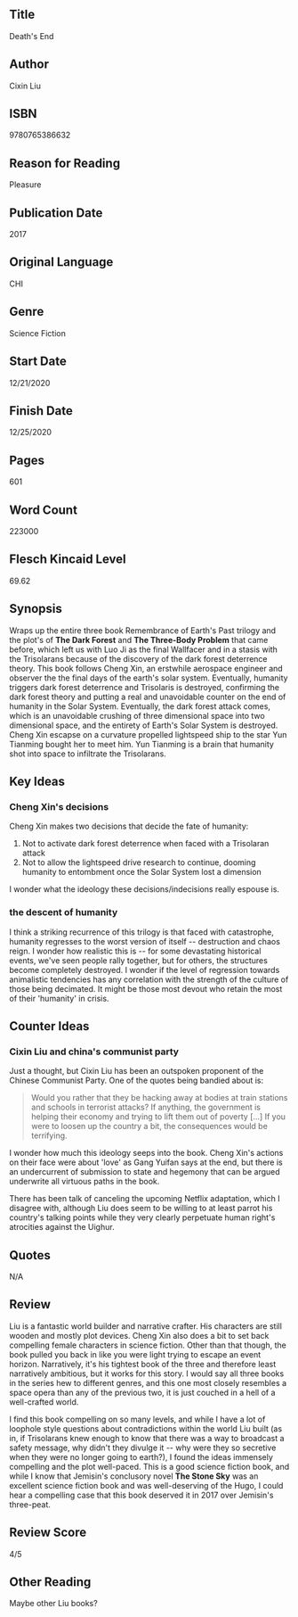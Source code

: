 ## Title
Death's End

## Author
Cixin Liu

## ISBN
9780765386632

## Reason for Reading
Pleasure

## Publication Date
2017

## Original Language
CHI

## Genre
Science Fiction

## Start Date
12/21/2020

## Finish Date
12/25/2020

## Pages
601

## Word Count
223000

## Flesch Kincaid Level
69.62

## Synopsis
Wraps up the entire three book Remembrance of Earth's Past trilogy and the plot's of **The Dark Forest** and **The Three-Body Problem** that came before, which left us with Luo Ji as the final
Wallfacer and in a stasis with the Trisolarans because of the discovery of the dark forest deterrence theory. This book follows Cheng Xin, an erstwhile aerospace engineer and observer the the final days of the earth's solar system. Eventually, humanity triggers dark forest deterrence and Trisolaris is destroyed, confirming the dark forest theory and putting a real and unavoidable counter on the end of humanity in the Solar System. Eventually, the dark forest attack comes, which is an unavoidable crushing of three dimensional space into two dimensional space, and the entirety of Earth's Solar System is destroyed. Cheng Xin escapse on a curvature propelled lightspeed ship to the star Yun Tianming bought her to meet him. Yun Tianming is a brain that humanity shot into space to infiltrate the Trisolarans.

## Key Ideas
### Cheng Xin's decisions
Cheng Xin makes two decisions that decide the fate of humanity:

1. Not to activate dark forest deterrence when faced with a Trisolaran attack
2. Not to allow the lightspeed drive research to continue, dooming humanity to entombment once the Solar System lost a dimension

I wonder what the ideology these decisions/indecisions really espouse is.

### the descent of humanity
I think a striking recurrence of this trilogy is that faced with catastrophe, humanity regresses to the worst version of itself -- destruction and chaos reign. I wonder how realistic this is -- for some devastating historical events, we've seen people rally together, but for others, the structures become completely destroyed. I wonder if the level of regression towards animalistic tendencies has any correlation with the strength of the culture of those being decimated. It might be those most devout who retain the most of their 'humanity' in crisis.


## Counter Ideas
### Cixin Liu and china's communist party
Just a thought, but Cixin Liu has been an outspoken proponent of the Chinese Communist Party. One of the quotes being bandied about is:

> Would you rather that they be hacking away at bodies at train stations and schools in terrorist attacks? If anything, the government is helping their economy and trying to lift them out of poverty [...] If you were to loosen up the country a bit, the consequences would be terrifying.

I wonder how much this ideology seeps into the book. Cheng Xin's actions on their face were about 'love' as Gang Yuifan says at the end, but there is an undercurrent of submission to state and hegemony that can be argued underwrite all virtuous paths in the book.

There has been talk of canceling the upcoming Netflix adaptation, which I disagree with, although Liu does seem to be willing to at least parrot his country's talking points while they very clearly perpetuate human right's atrocities against the Uighur.

## Quotes
N/A

## Review
Liu is a fantastic world builder and narrative crafter. His characters are still wooden and mostly plot devices. Cheng Xin also does a bit to set back compelling female characters in science fiction. Other than that though, the book pulled you back in like you were light trying to escape an event horizon. Narratively, it's his tightest book of the three and therefore least narratively ambitious, but it works for this story. I would say all three books in the series hew to different genres, and this one most closely resembles a space opera than any of the previous two, it is just couched in a hell of a well-crafted world.

I find this book compelling on so many levels, and while I have a lot of loophole style questions about contradictions within the world Liu built (as in, if Trisolarans knew enough to know that there was a way to broadcast a safety message, why didn't they divulge it -- why were they so secretive when they were no longer going to earth?), I found the ideas immensely compelling and the plot well-paced. This is a good science fiction book, and while I know that Jemisin's conclusory novel **The Stone Sky** was an excellent science fiction book and was well-deserving of the Hugo, I could hear a compelling case that this book deserved it in 2017 over Jemisin's three-peat.

## Review Score
4/5

## Other Reading
Maybe other Liu books?